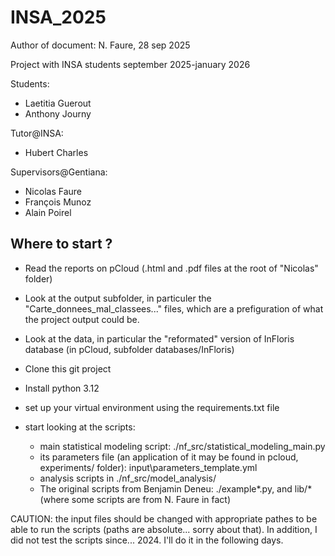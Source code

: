 # INSA_2025

Author of document: N. Faure, 28 sep 2025

Project with INSA students september 2025-january 2026

Students: 
- Laetitia Guerout
- Anthony Journy

Tutor@INSA:
- Hubert Charles

Supervisors@Gentiana:
- Nicolas Faure
- François Munoz
- Alain Poirel

##  Where to start ?

- Read the reports on pCloud (.html and .pdf files at the root of "Nicolas" folder)
- Look at the output subfolder, in particuler the "Carte_donnees_mal_classees..." files, which are a prefiguration of what the project output could be.
- Look at the data, in particular the "reformated" version of InFloris database (in pCloud, subfolder databases/InFloris)

- Clone this git project
- Install python 3.12
- set up your virtual environment using the requirements.txt file
- start looking at the scripts: 
    * main statistical modeling script: ./nf_src/statistical_modeling_main.py
    * its parameters file (an application of it may be found in pcloud, experiments/ folder): input\parameters_template.yml
    * analysis scripts in ./nf_src/model_analysis/
    * The original scripts from Benjamin Deneu: ./example*.py, and lib/* (where some scripts are from N. Faure in fact)

CAUTION: the input files should be changed with appropriate pathes to be able to run the scripts (paths are absolute... sorry about that). In addition, I did not test the scripts since... 2024. I'll do it in the following days.









